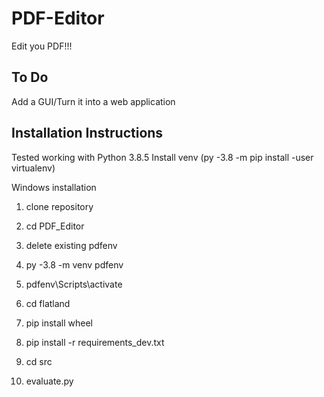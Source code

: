 # PDF-Editor
Edit you PDF!!!

## To Do
Add a GUI/Turn it into a web application

## Installation Instructions
Tested working with Python 3.8.5
Install venv (py -3.8 -m pip install -user virtualenv)

Windows installation
1. clone repository
2. cd PDF_Editor
3. delete existing pdfenv
4. py -3.8 -m venv pdfenv
5. pdfenv\Scripts\activate

6. cd flatland
7. pip install wheel
8. pip install -r requirements_dev.txt
9. cd src
10. evaluate.py
